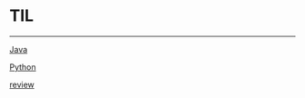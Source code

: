 # TIL
---

[Java](#https://github.com/PARKHEECHANG/TIL/blob/master/Java.md)


[Python](#https://github.com/PARKHEECHANG/TIL/blob/master/Python.md)


[review](#https://github.com/PARKHEECHANG/TIL/blob/master/review.md)
